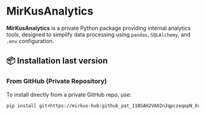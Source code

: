 # MirKusAnalytics

**MirKusAnalytics** is a private Python package providing internal analytics tools, designed to simplify data processing using `pandas`, `SQLAlchemy`, and `.env` configuration.

## 📦 Installation last version

### From GitHub (Private Repository)

To install directly from a private GitHub repo, use:

```bash
pip install git+https://mirkus-hub: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@github.com/mirkus-hub/mirkus-analytics.git
